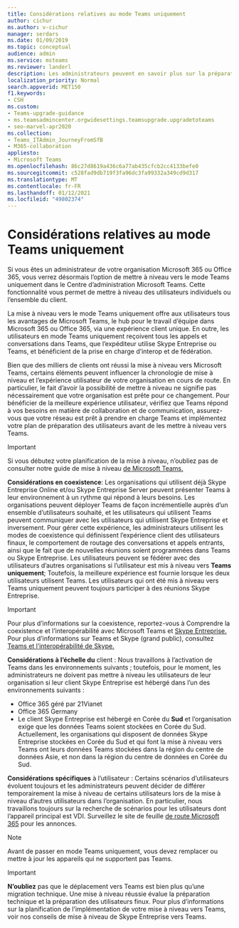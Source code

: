 ```yaml
---
title: Considérations relatives au mode Teams uniquement
author: cichur
ms.author: v-cichur
manager: serdars
ms.date: 01/09/2019
ms.topic: conceptual
audience: admin
ms.service: msteams
ms.reviewer: landerl
description: Les administrateurs peuvent en savoir plus sur la préparation d’une mise à niveau vers le mode Microsoft Teams uniquement dans le Centre d’administration Microsoft Teams.
localization_priority: Normal
search.appverid: MET150
f1.keywords:
- CSH
ms.custom:
- Teams-upgrade-guidance
- ms.teamsadmincenter.orgwidesettings.teamsupgrade.upgradetoteams
- seo-marvel-apr2020
ms.collection:
- Teams_ITAdmin_JourneyFromSfB
- M365-collaboration
appliesto:
- Microsoft Teams
ms.openlocfilehash: 86c27d8619a436c6a77ab435cfcb2cc4133befe0
ms.sourcegitcommit: c528fad9db719f3fa96dc3fa99332a349cd9d317
ms.translationtype: MT
ms.contentlocale: fr-FR
ms.lasthandoff: 01/12/2021
ms.locfileid: "49802374"
---
```

# <a name="teams-only-mode-considerations"></a>Considérations relatives au mode Teams uniquement

Si vous êtes un administrateur de votre organisation Microsoft 365 ou Office 365, vous verrez désormais l’option de mettre à niveau vers le mode Teams uniquement dans le Centre d’administration Microsoft Teams. Cette fonctionnalité vous permet de mettre à niveau des utilisateurs individuels ou l’ensemble du client.  

La mise à niveau vers le mode Teams uniquement offre aux utilisateurs tous les avantages de Microsoft Teams, le hub pour le travail d’équipe dans Microsoft 365 ou Office 365, via une expérience client unique. En outre, les utilisateurs en mode Teams uniquement reçoivent tous les appels et conversations dans Teams, que l’expéditeur utilise Skype Entreprise ou Teams, et bénéficient de la prise en charge d’interop et de fédération.

Bien que des milliers de clients ont réussi la mise à niveau vers Microsoft Teams, certains éléments peuvent influencer la chronologie de mise à niveau et l’expérience utilisateur de votre organisation en cours de route. En particulier, le fait d’avoir la possibilité de mettre à niveau ne signifie pas nécessairement que votre organisation est prête pour ce changement. Pour bénéficier de la meilleure expérience utilisateur, vérifiez que Teams répond à vos besoins en matière de collaboration et de communication, assurez-vous que votre réseau est prêt à prendre en charge Teams et implémentez votre plan de préparation des utilisateurs avant de les mettre à niveau vers Teams. 

> [!IMPORTANT]
> Si vous débutez votre planification de la mise à niveau, n’oubliez pas de consulter notre guide de mise à niveau [de Microsoft Teams.](upgrade-start-here.md) 

**Considérations en coexistence**: Les organisations qui utilisent déjà Skype Entreprise Online et/ou Skype Entreprise Server peuvent présenter Teams à leur environnement à un rythme qui répond à leurs besoins. Les organisations peuvent déployer Teams de façon incrémentielle auprès d’un ensemble d’utilisateurs souhaité, et les utilisateurs qui utilisent Teams peuvent communiquer avec les utilisateurs qui utilisent Skype Entreprise et inversement. Pour gérer cette expérience, les administrateurs utilisent les modes de coexistence qui définissent l’expérience client des utilisateurs finaux, le comportement de routage des conversations et appels entrants, ainsi que le fait que de nouvelles réunions soient programmées dans Teams ou Skype Entreprise. Les utilisateurs peuvent se fédérer avec des utilisateurs d’autres organisations si l’utilisateur est mis à niveau vers **Teams uniquement**; Toutefois, la meilleure expérience est fournie lorsque les deux utilisateurs utilisent Teams. Les utilisateurs qui ont été mis à niveau vers Teams uniquement peuvent toujours participer à des réunions Skype Entreprise. 

> [!IMPORTANT]
> Pour plus d’informations sur la coexistence, reportez-vous à Comprendre la coexistence et l’interopérabilité avec Microsoft Teams et [Skype Entreprise.](teams-and-skypeforbusiness-coexistence-and-interoperability.md) Pour plus d’informations sur Teams et Skype (grand public), consultez [Teams et l’interopérabilité de Skype.](teams-skype-interop.md)

**Considérations à l’échelle du** client : Nous travaillons à l’activation de Teams dans les environnements suivants ; toutefois, pour le moment, les administrateurs ne doivent pas mettre à niveau les utilisateurs de leur organisation si leur client Skype Entreprise est hébergé dans l’un des environnements suivants :

 - Office 365 géré par 21Vianet
 - Office 365 Germany
 - Le client Skype Entreprise est hébergé en Corée du **Sud** et l’organisation exige que les données Teams soient stockées en Corée du Sud. Actuellement, les organisations qui disposent de données Skype Entreprise stockées en Corée du Sud et qui font la mise à niveau vers Teams ont leurs données Teams stockées dans la région du centre de données Asie, et non dans la région du centre de données en Corée du Sud.

**Considérations spécifiques** à l’utilisateur : Certains scénarios d’utilisateurs évoluent toujours et les administrateurs peuvent décider de différer temporairement la mise à niveau de certains utilisateurs lors de la mise à niveau d’autres utilisateurs dans l’organisation. En particulier, nous travaillons toujours sur la recherche de scénarios pour les utilisateurs dont l’appareil principal est VDI. Surveillez le site de feuille [de route Microsoft 365](https://www.microsoft.com/microsoft-365/roadmap) pour les annonces.

> [!NOTE]
> Avant de passer en mode Teams uniquement, vous devez remplacer ou mettre à jour les appareils qui ne supportent pas Teams. 

> [!IMPORTANT]
> **N’oubliez** pas que le déplacement vers Teams est bien plus qu’une migration technique. Une mise à niveau réussie évalue la préparation technique et la préparation des utilisateurs finux. Pour plus d’informations [](upgrade-framework.md) sur la planification de l’implémentation de votre mise à niveau vers Teams, voir nos conseils de mise à niveau de Skype Entreprise vers Teams.  
